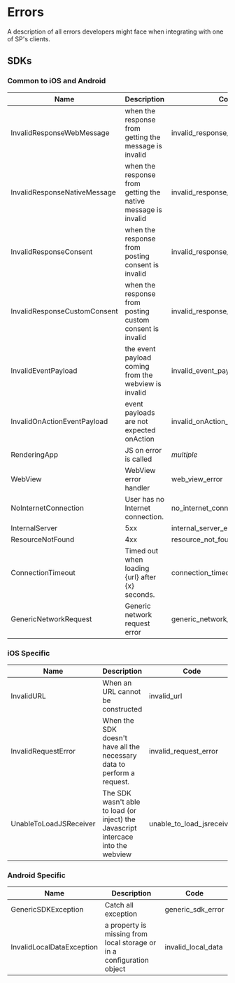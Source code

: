 # Errors
A description of all errors developers might face when integrating with one of SP's clients.

## SDKs

### Common to iOS and Android

|Name|Description|Code|
|----|-----------|----|
|InvalidResponseWebMessage|when the response from getting the message is invalid|invalid_response_web_message|
|InvalidResponseNativeMessage|when the response from getting the native message is invalid|invalid_response_native_message|
|InvalidResponseConsent|when the response from posting consent is invalid|invalid_response_consent|
|InvalidResponseCustomConsent|when the response from posting custom consent is invalid|invalid_response_custom_consent|
|InvalidEventPayload|the event payload coming from the webview is invalid|invalid_event_payload|
|InvalidOnActionEventPayload|event payloads are not expected onAction|invalid_onAction_event_payload|
|RenderingApp|JS on error is called|_multiple_|
|WebView|WebView error handler|web_view_error|
|NoInternetConnection|User has no Internet connection.|no_internet_connection|
|InternalServer|5xx|internal_server_error_5xx|
|ResourceNotFound|4xx|resource_not_found_4xx|
|ConnectionTimeout|Timed out when loading {url} after {x} seconds.|connection_timeout|
|GenericNetworkRequest|Generic network request error|generic_network_request|

### iOS Specific

|Name|Description|Code|
|----|-----------|----|
|InvalidURL|When an URL cannot be constructed|invalid_url|
|InvalidRequestError|When the SDK doesn't have all the necessary data to perform a request.|invalid_request_error|
|UnableToLoadJSReceiver|The SDK wasn't able to load (or inject) the Javascript intercace into the webview|unable_to_load_jsreceiver|

### Android Specific

|Name|Description|Code|
|----|-----------|----|
|GenericSDKException|Catch all exception|generic_sdk_error|
|InvalidLocalDataException|a property is missing from local storage or in a configuration object|invalid_local_data|
